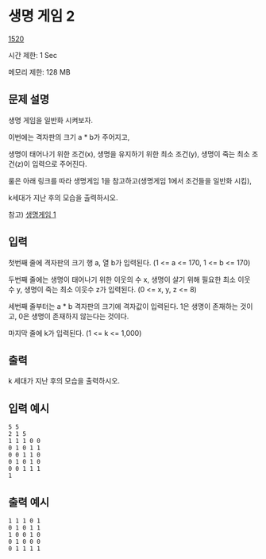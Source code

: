 # 생명 게임 2

[1520](http://codeup.kr/problem.php?id=1520)

시간 제한: 1 Sec

메모리 제한: 128 MB



## 문제 설명

생명 게임을 일반화 시켜보자.

이번에는 격자판의 크기 a * b가 주어지고,

생명이 태어나기 위한 조건(x), 생명을 유지하기 위한 최소 조건(y), 생명이 죽는 최소 조건(z)이 입력으로 주어진다.

룰은 아래 링크를 따라 생명게임 1을 참고하고(생명게임 1에서 조건들을 일반화 시킴),

k세대가 지난 후의 모습을 출력하시오.

참고) [생명게임 1](http://codeup.kr/problem.php?id=1515)



## 입력

첫번째 줄에 격자판의 크기 행 a, 열 b가 입력된다. (1 <= a <= 170, 1 <= b <= 170)

두번째 줄에는 생명이 태어나기 위한 이웃의 수 x, 생명이 살기 위해 필요한 최소 이웃 수 y, 생명이 죽는 최소 이웃수 z가 입력된다. (0 <= x, y, z <= 8)

세번째 줄부터는 a * b 격자판의 크기에 격자값이 입력된다. 1은 생명이 존재하는 것이고, 0은 생명이 존재하지 않는다는 것이다.

마지막 줄에 k가 입력된다. (1 <= k <= 1,000)



## 출력

k 세대가 지난 후의 모습을 출력하시오.



## 입력 예시

```
5 5
2 1 5
1 1 1 0 0
0 1 0 1 1
0 0 1 1 0
0 1 0 1 0
0 0 1 1 1
1
```



## 출력 예시

```
1 1 1 0 1 
0 1 0 1 1 
1 0 0 1 0 
0 1 0 0 0 
0 1 1 1 1 
```